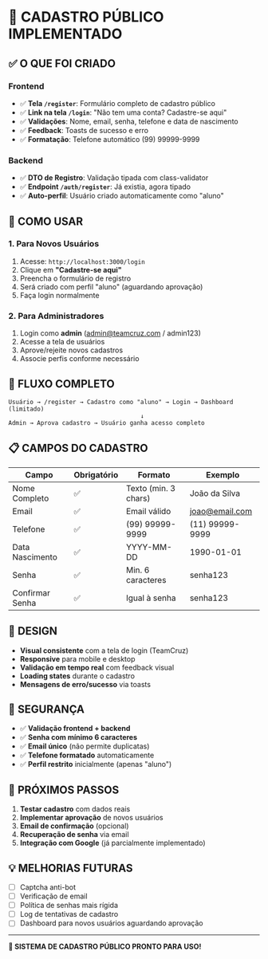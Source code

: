 # 🎯 CADASTRO PÚBLICO IMPLEMENTADO

## ✅ **O QUE FOI CRIADO**

### **Frontend**

- ✅ **Tela `/register`**: Formulário completo de cadastro público
- ✅ **Link na tela `/login`**: "Não tem uma conta? Cadastre-se aqui"
- ✅ **Validações**: Nome, email, senha, telefone e data de nascimento
- ✅ **Feedback**: Toasts de sucesso e erro
- ✅ **Formatação**: Telefone automático (99) 99999-9999

### **Backend**

- ✅ **DTO de Registro**: Validação tipada com class-validator
- ✅ **Endpoint `/auth/register`**: Já existia, agora tipado
- ✅ **Auto-perfil**: Usuário criado automaticamente como "aluno"

## 🚀 **COMO USAR**

### **1. Para Novos Usuários**

1. Acesse: `http://localhost:3000/login`
2. Clique em **"Cadastre-se aqui"**
3. Preencha o formulário de registro
4. Será criado com perfil "aluno" (aguardando aprovação)
5. Faça login normalmente

### **2. Para Administradores**

1. Login como **admin** (admin@teamcruz.com / admin123)
2. Acesse a tela de usuários
3. Aprove/rejeite novos cadastros
4. Associe perfis conforme necessário

## 🔧 **FLUXO COMPLETO**

```
Usuário → /register → Cadastro como "aluno" → Login → Dashboard (limitado)
                                     ↓
Admin → Aprova cadastro → Usuário ganha acesso completo
```

## 📋 **CAMPOS DO CADASTRO**

| Campo           | Obrigatório | Formato              | Exemplo         |
| --------------- | ----------- | -------------------- | --------------- |
| Nome Completo   | ✅          | Texto (min. 3 chars) | João da Silva   |
| Email           | ✅          | Email válido         | joao@email.com  |
| Telefone        | ✅          | (99) 99999-9999      | (11) 99999-9999 |
| Data Nascimento | ✅          | YYYY-MM-DD           | 1990-01-01      |
| Senha           | ✅          | Min. 6 caracteres    | senha123        |
| Confirmar Senha | ✅          | Igual à senha        | senha123        |

## 🎨 **DESIGN**

- **Visual consistente** com a tela de login (TeamCruz)
- **Responsive** para mobile e desktop
- **Validação em tempo real** com feedback visual
- **Loading states** durante o cadastro
- **Mensagens de erro/sucesso** via toasts

## 🔐 **SEGURANÇA**

- ✅ **Validação frontend + backend**
- ✅ **Senha com mínimo 6 caracteres**
- ✅ **Email único** (não permite duplicatas)
- ✅ **Telefone formatado** automaticamente
- ✅ **Perfil restrito** inicialmente (apenas "aluno")

## 🚦 **PRÓXIMOS PASSOS**

1. **Testar cadastro** com dados reais
2. **Implementar aprovação** de novos usuários
3. **Email de confirmação** (opcional)
4. **Recuperação de senha** via email
5. **Integração com Google** (já parcialmente implementado)

## 💡 **MELHORIAS FUTURAS**

- [ ] Captcha anti-bot
- [ ] Verificação de email
- [ ] Política de senhas mais rígida
- [ ] Log de tentativas de cadastro
- [ ] Dashboard para novos usuários aguardando aprovação

---

**🎉 SISTEMA DE CADASTRO PÚBLICO PRONTO PARA USO!**

